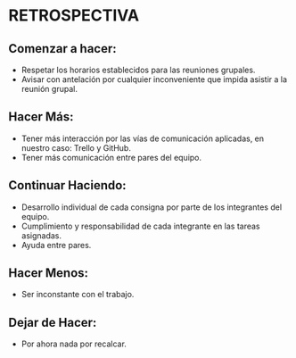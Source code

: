 # RETROSPECTIVA
## Comenzar a hacer:
* Respetar los horarios establecidos para las reuniones grupales.
* Avisar con antelación por cualquier inconveniente que impida asistir a la reunión grupal.
## Hacer Más:
* Tener más interacción por las vías de comunicación aplicadas, en nuestro caso: Trello y GitHub.
* Tener más comunicación entre pares del equipo.
## Continuar Haciendo:
* Desarrollo individual de cada consigna por parte de los integrantes del equipo.
* Cumplimiento y responsabilidad de cada integrante en las tareas asignadas.
* Ayuda entre pares.
## Hacer Menos:
* Ser inconstante con el trabajo.
## Dejar de Hacer:
* Por ahora nada por recalcar.